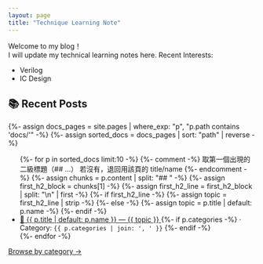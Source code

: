 ```yaml
---
layout: page
title: "Technique Learning Note"
---
```


Welcome to my blog！  
I will update my technical learning notes here.
Recent Interests:
* Verilog 
* IC Design

## 📚 Recent Posts
{%- assign docs_pages = site.pages | where_exp: "p", "p.path contains 'docs/'" -%}
{%- assign sorted_docs = docs_pages | sort: "path" | reverse -%}
<ul>
{%- for p in sorted_docs limit:10 -%}
  {%- comment -%}
  取第一個出現的二級標題（## ...）
  若沒有，退回用該頁的 title/name
  {%- endcomment -%}
  {%- assign chunks = p.content | split: "## " -%}
  {%- assign first_h2_block = chunks[1] -%}
  {%- assign first_h2_line = first_h2_block | split: "\n" | first -%}
  {%- if first_h2_line -%}
    {%- assign topic = first_h2_line | strip -%}
  {%- else -%}
    {%- assign topic = p.title | default: p.name -%}
  {%- endif -%}

  <li>
    <a href="{{ p.url | relative_url }}">
      📌 {{ p.title | default: p.name }} — {{ topic }}
    </a>
    {%- if p.categories -%}
      <span> · Category: <code>{{ p.categories | join: ', ' }}</code></span>
    {%- endif -%}
  </li>
{%- endfor -%}
</ul>

<p><a href="{{ '/categories/' | relative_url }}">Browse by category →</a></p>
